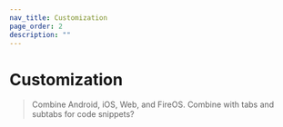```yaml
---
nav_title: Customization
page_order: 2
description: ""
---
```


# Customization

> Combine Android, iOS, Web, and FireOS. Combine with tabs and subtabs for code snippets?